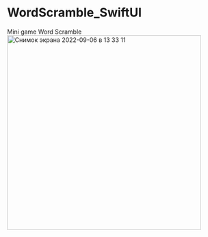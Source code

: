 # WordScramble_SwiftUI
Mini game Word Scramble
<img width="453" alt="Снимок экрана 2022-09-06 в 13 33 11" src="https://user-images.githubusercontent.com/104690280/188614180-61df1466-a0aa-4f6b-8b66-1fc3f155d604.png">
